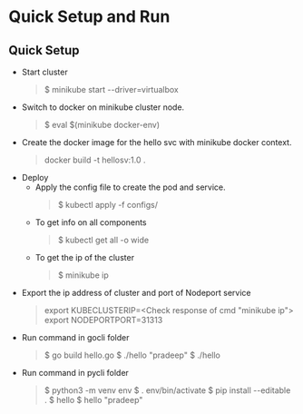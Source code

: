 # Quick Setup and Run

## Quick Setup
* Start cluster
    > $ minikube start --driver=virtualbox
* Switch to docker on minikube cluster node.
    > $ eval $(minikube docker-env)
* Create the docker image for the hello svc with minikube docker context.
    > docker  build -t hellosv:1.0 .
* Deploy
    * Apply the config file to create the pod and service.
        > $ kubectl apply -f configs/
    * To get info on all components
        > $ kubectl get all -o wide
    * To get the ip of the cluster
        > $ minikube ip
* Export the ip address of cluster and port of Nodeport service
    > export KUBECLUSTERIP=<Check response of cmd "minikube ip">
    > export NODEPORTPORT=31313
* Run command in gocli folder
    > $ go build hello.go
    > $ ./hello "pradeep"
    > $ ./hello
* Run command in pycli folder
    > $ python3 -m venv env
    > $ . env/bin/activate
    > $ pip install --editable .
    > $ hello
    > $ hello "pradeep"

